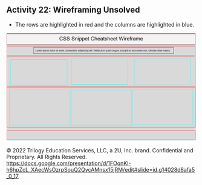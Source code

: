 ## Activity 22: Wireframing Unsolved

* The rows are highlighted in red and the columns are highlighted in blue.

![Example of an unfinished wireframe with its row and columns highlighted](./assets/Images/02-unfinished-wireframe.png)

© 2022 Trilogy Education Services, LLC, a 2U, Inc. brand. Confidential and Proprietary. All Rights Reserved.
https://docs.google.com/presentation/d/1FOqnKI-h6hpZcL_XAecWsOzrpSouQ2QycAMnsx15jRM/edit#slide=id.g14028d8afa5_0_17 